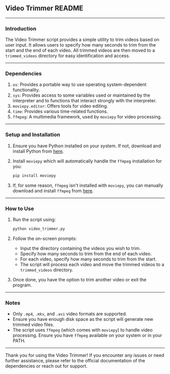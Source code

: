 ## Video Trimmer README

---

### Introduction

The Video Trimmer script provides a simple utility to trim videos based on user input. It allows users to specify how many seconds to trim from the start and the end of each video. All trimmed videos are then moved to a `trimmed_videos` directory for easy identification and access.

---

### Dependencies

1. `os`: Provides a portable way to use operating system-dependent functionality.
2. `sys`: Provides access to some variables used or maintained by the interpreter and to functions that interact strongly with the interpreter.
3. `moviepy.editor`: Offers tools for video editing.
4. `time`: Provides various time-related functions.
5. `ffmpeg`: A multimedia framework, used by `moviepy` for video processing.

---

### Setup and Installation

1. Ensure you have Python installed on your system. If not, download and install Python from [here](https://www.python.org/downloads/).

2. Install `moviepy` which will automatically handle the `ffmpeg` installation for you:
    ```bash
    pip install moviepy
    ```

3. If, for some reason, `ffmpeg` isn't installed with `moviepy`, you can manually download and install `ffmpeg` from [here](https://ffmpeg.org/download.html).

---

### How to Use

1. Run the script using:
    ```bash
    python video_trimmer.py
    ```

2. Follow the on-screen prompts:
    - Input the directory containing the videos you wish to trim.
    - Specify how many seconds to trim from the end of each video.
    - For each video, specify how many seconds to trim from the start.
    - The script will process each video and move the trimmed videos to a `trimmed_videos` directory.

3. Once done, you have the option to trim another video or exit the program.

---

### Notes

- Only `.mp4`, `.mkv`, and `.avi` video formats are supported.
- Ensure you have enough disk space as the script will generate new trimmed video files.
- The script uses `ffmpeg` (which comes with `moviepy`) to handle video processing. Ensure you have `ffmpeg` available on your system or in your PATH.

---

Thank you for using the Video Trimmer! If you encounter any issues or need further assistance, please refer to the official documentation of the dependencies or reach out for support.
